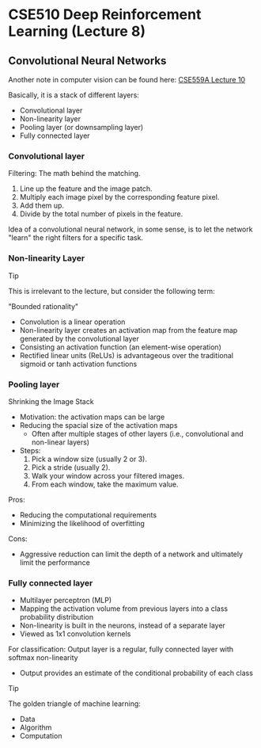 # CSE510 Deep Reinforcement Learning (Lecture 8)

## Convolutional Neural Networks

Another note in computer vision can be found here: [CSE559A Lecture 10](../CSE559A/CSE559A_L10#convolutional-layer)

Basically, it is a stack of different layers:

- Convolutional layer
- Non-linearity layer
- Pooling layer (or downsampling layer)
- Fully connected layer

### Convolutional layer

Filtering: The math behind the matching. 

1. Line up the feature and the image patch. 
2. Multiply each image pixel by the corresponding feature pixel. 
3. Add them up. 
4. Divide by the total number of pixels in the feature.

Idea of a convolutional neural network, in some sense, is to let the network "learn" the right filters for a specific task.

### Non-linearity Layer

> [!TIP]
>
> This is irrelevant to the lecture, but consider the following term:
>
> "Bounded rationality"

- Convolution is a linear operation
- Non-linearity layer creates an activation map from the feature map generated by the convolutional layer
- Consisting an activation function (an element-wise operation)
- Rectified linear units (ReLUs) is advantageous over the traditional sigmoid or tanh activation functions

### Pooling layer

Shrinking the Image Stack

- Motivation: the activation maps can be large
- Reducing the spacial size of the activation maps
  - Often after multiple stages of other layers (i.e., convolutional and non-linear layers)
- Steps:
  1. Pick a window size (usually 2 or 3).
  2. Pick a stride (usually 2).
  3. Walk your window across your filtered images.
  4. From each window, take the maximum value.

Pros:

- Reducing the computational requirements
- Minimizing the likelihood of overfitting

Cons:

- Aggressive reduction can limit the depth of a network and ultimately limit the performance

### Fully connected layer

- Multilayer perceptron (MLP)
- Mapping the activation volume from previous layers into a class probability distribution
- Non-linearity is built in the neurons, instead of a separate layer
- Viewed as 1x1 convolution kernels

For classification: Output layer is a regular, fully connected layer with softmax non-linearity

- Output provides an estimate of the conditional probability of each class

> [!TIP]
>
> The golden triangle of machine learning:
>
> - Data
> - Algorithm
> - Computation

